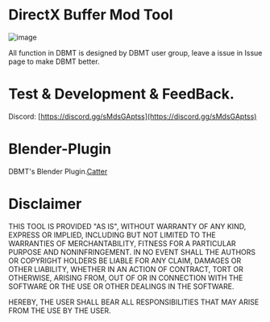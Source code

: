 # DirectX Buffer Mod Tool
![image](https://github.com/user-attachments/assets/226e3cef-2c19-4f8e-b0f2-4ecd90d1a19f)

All function in DBMT is designed by DBMT user group, leave a issue in Issue page to make DBMT better.

# Test & Development & FeedBack.
Discord: [https://discord.gg/sMdsGAptss](https://discord.gg/sMdsGAptss)

# Blender-Plugin
DBMT's Blender Plugin.[Catter](https://github.com/StarBobis/Catter)

# Disclaimer
THIS TOOL IS PROVIDED "AS IS", WITHOUT WARRANTY OF ANY KIND, EXPRESS OR IMPLIED, 
INCLUDING BUT NOT LIMITED TO THE WARRANTIES OF MERCHANTABILITY, 
FITNESS FOR A PARTICULAR PURPOSE AND NONINFRINGEMENT. 
IN NO EVENT SHALL THE AUTHORS OR COPYRIGHT HOLDERS BE LIABLE FOR ANY CLAIM, 
DAMAGES OR OTHER LIABILITY, WHETHER IN AN ACTION OF CONTRACT, TORT OR OTHERWISE, ARISING FROM,
OUT OF OR IN CONNECTION WITH THE SOFTWARE OR THE USE OR OTHER DEALINGS IN THE SOFTWARE.

HEREBY, THE USER SHALL BEAR ALL RESPONSIBILITIES THAT MAY ARISE FROM THE USE BY THE USER.
